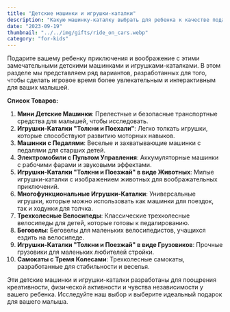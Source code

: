 ```yaml
---
title: "Детские машинки и игрушки-каталки"
description: "Какую машинку-каталку выбрать для ребенка к качестве подарка"
date: "2023-09-19"
thumbnail: "../../img/gifts/ride_on_cars.webp"
category: "for-kids"
---
```

Подарите вашему ребенку приключения и воображение с этими замечательными детскими машинками и игрушками-каталками. В этом разделе мы представляем ряд вариантов, разработанных для того, чтобы сделать игровое время более увлекательным и интерактивным для ваших малышей.

**Список Товаров:**
1. **Мини Детские Машинки**: Прелестные и безопасные транспортные средства для малышей, чтобы исследовать.
2. **Игрушки-Каталки "Толкни и Поехали"**: Легко толкать игрушки, которые способствуют развитию моторных навыков.
3. **Машинки с Педалями**: Веселые и захватывающие машинки с педалями для старших детей.
4. **Электромобили с Пультом Управления**: Аккумуляторные машинки с рабочими фарами и звуковыми эффектами.
5. **Игрушки-Каталки "Толкни и Поезжай" в виде Животных**: Милые игрушки-каталки с изображением животных для воображательных приключений.
6. **Многофункциональные Игрушки-Каталки**: Универсальные игрушки, которые можно использовать как машинки для поездок, так и ходунки для толчка.
7. **Трехколесные Велосипеды**: Классические трехколесные велосипеды для детей, которые готовы к педалированию.
8. **Беговелы**: Беговелы для маленьких велосипедистов, учащихся ездить на велосипеде.
9. **Игрушки-Каталки "Толкни и Поезжай" в виде Грузовиков**: Прочные грузовики для маленьких любителей стройки.
10. **Самокаты с Тремя Колесами**: Трехколесные самокаты, разработанные для стабильности и веселья.

Эти детские машинки и игрушки-каталки разработаны для поощрения креативности, физической активности и чувства независимости у вашего ребенка. Исследуйте наш выбор и выберите идеальный подарок для вашего малыша.

